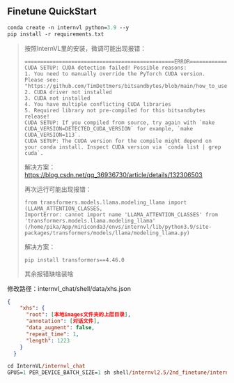 

## Finetune QuickStart

```ps
conda create -n internvl python=3.9 --y
pip install -r requirements.txt
```

> 按照InternVL里的安装，微调可能出现报错：
>
> ```
> ================================================ERROR=====================================
> CUDA SETUP: CUDA detection failed! Possible reasons:
> 1. You need to manually override the PyTorch CUDA version. Please see: "https://github.com/TimDettmers/bitsandbytes/blob/main/how_to_use_nonpytorch_cuda.md
> 2. CUDA driver not installed
> 3. CUDA not installed
> 4. You have multiple conflicting CUDA libraries
> 5. Required library not pre-compiled for this bitsandbytes release!
> CUDA SETUP: If you compiled from source, try again with `make CUDA_VERSION=DETECTED_CUDA_VERSION` for example, `make CUDA_VERSION=113`.
> CUDA SETUP: The CUDA version for the compile might depend on your conda install. Inspect CUDA version via `conda list | grep cuda`.
> ```
>
> 解决方案：https://blog.csdn.net/qq_36936730/article/details/132306503
>
> 再次运行可能出现报错：
>
> ```
> from transformers.models.llama.modeling_llama import (LLAMA_ATTENTION_CLASSES,
> ImportError: cannot import name 'LLAMA_ATTENTION_CLASSES' from 'transformers.models.llama.modeling_llama' (/home/pika/App/miniconda3/envs/internvl/lib/python3.9/site-packages/transformers/models/llama/modeling_llama.py)
> ```
>
> 解决方案：
>
> ```
> pip install transformers==4.46.0
> ```
>
> 其余报错缺啥装啥

修改路径：internvl_chat/shell/data/xhs.json

```json
{
    "xhs": {
      "root": [本地images文件夹的上层目录],
      "annotation": [对话文件],
      "data_augment": false,
      "repeat_time": 1,
      "length": 1223
    }
  }
```

```ps
cd InternVL/internvl_chat
GPUS=1 PER_DEVICE_BATCH_SIZE=1 sh shell/internvl2.5/2nd_finetune/internvl2_5_1b_dynamic_res_2nd_finetune_lora.sh
```





